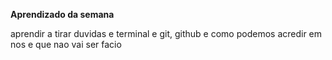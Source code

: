 **Aprendizado da semana**

aprendir a tirar duvidas e terminal e git, github e como podemos 
acredir em nos e que nao vai ser facio 
